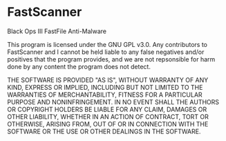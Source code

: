# FastScanner
Black Ops III FastFile Anti-Malware

This program is licensed under the GNU GPL v3.0. Any contributors to FastScanner and I cannot be held liable to any false negatives and/or positives that the program provides, and we are not repsonsible for harm done by any content the program does not detect.

THE SOFTWARE IS PROVIDED "AS IS", WITHOUT WARRANTY OF ANY KIND, EXPRESS OR IMPLIED, INCLUDING BUT NOT LIMITED TO THE WARRANTIES OF MERCHANTABILITY, FITNESS FOR A PARTICULAR PURPOSE AND NONINFRINGEMENT. IN NO EVENT SHALL THE AUTHORS OR COPYRIGHT HOLDERS BE LIABLE FOR ANY CLAIM, DAMAGES OR OTHER LIABILITY, WHETHER IN AN ACTION OF CONTRACT, TORT OR OTHERWISE, ARISING FROM, OUT OF OR IN CONNECTION WITH THE SOFTWARE OR THE USE OR OTHER DEALINGS IN THE SOFTWARE.

